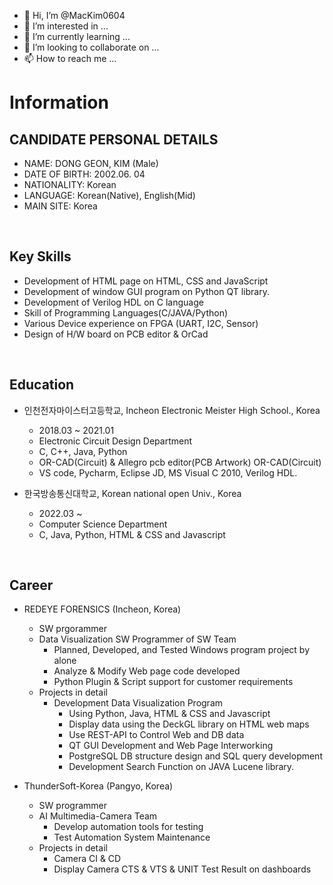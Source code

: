 - 👋 Hi, I’m @MacKim0604
- 👀 I’m interested in ...
- 🌱 I’m currently learning ...
- 💞️ I’m looking to collaborate on ...
- 📫 How to reach me ...

<!---
MacKim0604/MacKim0604 is a ✨ special ✨ repository because its `README.md` (this file) appears on your GitHub profile.
You can click the Preview link to take a look at your changes.
--->

# Information

## CANDIDATE PERSONAL DETAILS

- NAME:	DONG GEON, KIM (Male)
- DATE OF BIRTH:	2002.06. 04
- NATIONALITY:	Korean
- LANGUAGE:	Korean(Native), English(Mid)
- MAIN SITE:	Korea


&nbsp;


## Key Skills

- Development of HTML page on HTML, CSS and JavaScript 
- Development of window GUI program on Python QT library. 
- Development of Verilog HDL on C language 
- Skill of Programming Languages(C/JAVA/Python)
- Various Device experience on FPGA (UART, I2C, Sensor)
- Design of H/W board on PCB editor & OrCad


&nbsp;


## Education

- 인천전자마이스터고등학교, Incheon Electronic Meister High School., Korea
  - 2018.03 ~ 2021.01
  - Electronic Circuit Design Department
  - C, C++, Java, Python
  - OR-CAD(Circuit) & Allegro pcb editor(PCB Artwork) OR-CAD(Circuit) 
  - VS code, Pycharm, Eclipse JD, MS Visual C 2010, Verilog HDL.

- 한국방송통신대학교, Korean national open Univ., Korea
  - 2022.03 ~
  - Computer Science Department
  - C, Java, Python, HTML & CSS and Javascript

&nbsp;


## Career

- REDEYE FORENSICS (Incheon, Korea)
  - SW prgorammer
  - Data Visualization SW Programmer of SW Team
    - Planned, Developed, and Tested Windows program project by alone 
    - Analyze & Modify Web page code developed
    - Python Plugin & Script support for customer requirements
  - Projects in detail
    - Development Data Visualization Program
      -	Using Python, Java, HTML & CSS and Javascript
      -	Display data using the DeckGL library on HTML web maps
      -	Use REST-API to Control Web and DB data
      -	QT GUI Development and Web Page Interworking
      -	PostgreSQL DB structure design and SQL query development
      -	Development Search Function on JAVA Lucene library.

- ThunderSoft-Korea (Pangyo, Korea)
  - SW programmer
  - AI Multimedia-Camera Team
    - Develop automation tools for testing
    - Test Automation System Maintenance
  - Projects in detail
    - Camera CI & CD
    - Display Camera CTS & VTS & UNIT Test Result on dashboards 
